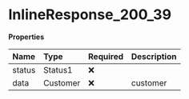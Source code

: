 # InlineResponse_200_39

**Properties**

| Name   | Type     | Required | Description |
| :----- | :------- | :------- | :---------- |
| status | Status1  | ❌       |             |
| data   | Customer | ❌       | customer    |
